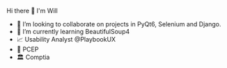 Hi there 👋 I'm Will

- 👯 I’m looking to collaborate on projects in PyQt6, Selenium and Django.
- 🎨 I’m currently learning BeautifulSoup4
- 📈 Usability Analyst @PlaybookUX
- 🥂 PCEP 
- 🏛 Comptia

